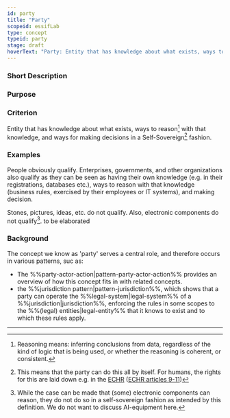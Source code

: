 ```yaml
---
id: party
title: "Party"
scopeid: essifLab
type: concept
typeid: party
stage: draft
hoverText: "Party: Entity that has knowledge about what exists, ways to reason with that knowledge, and ways for making decisions in a Self-Sovereign fashion."
---
```


### Short Description

### Purpose

### Criterion
Entity that has knowledge about what exists, ways to reason[^1] with that knowledge, and ways for making decisions in a Self-Sovereign[^2] fashion.

### Examples
People obviously qualify. Enterprises, governments, and other organizations also qualify as they can be seen as having their own knowledge (e.g. in their registrations, databases etc.), ways to reason with that knowledge (business rules, exercised by their employees or IT systems), and making decision.

Stones, pictures, ideas, etc. do not qualify. Also, electronic components do not qualify[^3].
to be elaborated

### Background
<!--Mention and link to the patterns in which this concept plays a (significant) role (possibly explaining the reason/purpose if appropriate), e.g.: -->
The concept we know as 'party' serves a central role, and therefore occurs in various patterns, suc as:
- The %%party-actor-action|pattern-party-actor-action%% provides an overview of how this concept fits in with related concepts.
- the %%jurisdiction pattern|pattern-jurisdiction%%, which shows that a party can operate the %%legal-system|legal-system%% of a %%jurisdiction|jurisdiction%%, enforcing the rules in some scopes to the %%(legal) entities|legal-entity%% that it knows to exist and to which these rules apply.

---
[^1]: Reasoning means: inferring conclusions from data, regardless of the kind of logic that is being used, or whether the reasoning is coherent, or consistent.

[^2]: This means that the party can do this all by itself. For humans, the rights for this are laid down e.g. in the [ECHR](https://www.echr.coe.int "European Convention of Human Rights") ([ECHR articles 9-11](https://www.echr.coe.int/Documents/Convention_ENG.pdf))

[^3]: While the case can be made that (some) electronic components can reason, they do not do so in a self-sovereign fashion as intended by this definition. We do not want to discuss AI-equipment here.
